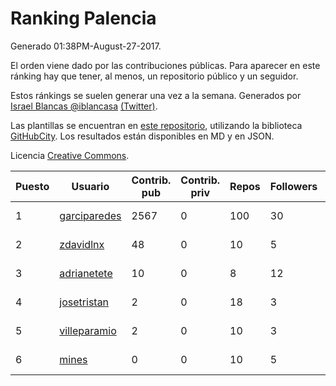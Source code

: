 # Ranking Palencia

Generado 01:38PM-August-27-2017.

El orden viene dado por las contribuciones públicas. Para aparecer en este ránking hay que tener, al menos, un repositorio público y un seguidor.

Estos ránkings se suelen generar una vez a la semana. Generados por [Israel Blancas @iblancasa](https://github.com/iblancasa/) [(Twitter)](https://twitter.com/iblancasa).

Las plantillas se encuentran en [este repositorio](https://github.com/iblancasa/GH-Spanish-Ranking), utilizando la biblioteca [GitHubCity](https://github.com/iblancasa/GitHubCity). Los resultados están disponibles en MD y en JSON.

Licencia [Creative Commons](https://creativecommons.org/licenses/by/4.0/).

| Puesto   |  Usuario  | Contrib. pub | Contrib. priv |Repos| Followers | Desde |  Avatar  |
|----------|-----------|--------------|---------------|-----|-----------|-------|----------|
|1|[garciparedes](https://github.com/garciparedes)|2567|0|100|30|2013-10-08|![garciparedes](https://avatars1.githubusercontent.com/u/5640366)|
|2|[zdavidlnx](https://github.com/zdavidlnx)|48|0|10|5|2011-07-28|![zdavidlnx](https://avatars1.githubusercontent.com/u/944150)|
|3|[adrianetete](https://github.com/adrianetete)|10|0|8|12|2014-03-13|![adrianetete](https://avatars1.githubusercontent.com/u/6943237)|
|4|[josetristan](https://github.com/josetristan)|2|0|18|3|2011-07-15|![josetristan](https://avatars2.githubusercontent.com/u/916947)|
|5|[villeparamio](https://github.com/villeparamio)|2|0|10|3|2015-12-01|![villeparamio](https://avatars1.githubusercontent.com/u/16100827)|
|6|[mines](https://github.com/mines)|0|0|10|5|2011-03-07|![mines](https://avatars1.githubusercontent.com/u/655278)|
